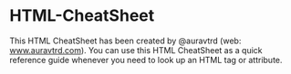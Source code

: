 # HTML-CheatSheet
This HTML CheatSheet has been created by @auravtrd (web: www.auravtrd.com). You can use this HTML CheatSheet as a quick reference guide whenever you need to look up an HTML tag or attribute.
